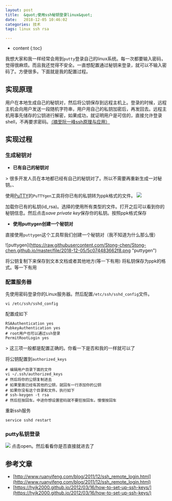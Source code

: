 ```yaml
---
layout: post
title:  &quot;使用ssh秘钥登录linux&quot;
date:   2018-12-05 10:46:02
categories: 技术
tags: linux ssh rsa

---
```


* content
{:toc}

我想大家和我一样经常会用到`putty`登录自己的linux系统。每一次都要输入密码，觉得很麻烦。而且我还觉得不安全。一直想配置通过秘钥来登录，就可以不输入密码了。方便很多。下面就是我的配置过程。





## 实现原理
用户在本地生成自己的秘钥对，然后将公钥保存到远程主机上。登录的时候，远程主机会向用户发送一段随机字符串，用户用自己的私钥加密后，再发回去。远程主机用事先储存的公钥进行解密，如果成功，就证明用户是可信的，直接允许登录shell，不再要求密码。[（摘至阮一峰ssh原理与应用）](http://www.ruanyifeng.com/blog/2011/12/ssh_remote_login.html)

## 实现过程
### 生成秘钥对

- **已有自己的秘钥对**

&gt; 很多开发人员在本地都已经有自己的秘钥对了。所以不需要再重新生成一对秘钥。、

使用[PuTTY](https://www.ssh.com/ssh/putty/download)的`PuTTYgen`工具将你已有的私钥转为ppk格式的文件。
![](https://raw.githubusercontent.com/Stong-chen/Stong-chen.github.io/master/file/2018-12-05/5c07453bb4ed0.png)

加载你已有的私钥(id_rsa)。选择的使用所有类型的文件。打开之后可以看到你的秘钥信息。然后点击*save private key*保存你的私钥。按照ppk格式保存

- **使用puttygen创建一个秘钥对**

直接使用`puttygen`这个工具帮我们创建一个秘钥对（我不知道为什么那么慢）

![puttygen](https://raw.githubusercontent.com/Stong-chen/Stong-chen.github.io/master/file/2018-12-05/5c074483662f8.png &quot;puttygen&quot;)

将公钥复制下来保存到文本文档或者其他地方(等一下有用)
将私钥保存为ppk的格式。等一下有用

### 配置服务器
先使用密码登录你的Linux服务器。然后配置`/etc/ssh/sshd_config`文件。
```
vi /etc/ssh/sshd_config
```
配置成如下
```shell
RSAAuthentication yes
PubkeyAuthentication yes
# root用户也可以通过ssh登录
PermitRootLogin yes
```
&gt; 这三项一般都是配置正确的。你看一下是否和我的一样就可以了

将公钥配置到`authorized_keys`
```
# 编辑用户目录下面的文件
vi ~/.ssh/authorized_keys
# 然后将你的公钥复制进去
# 如果里面已经有其他的公钥，就回车一行添加你的公钥
# 如果你没有这个目录和文件。执行如下
# ssh-keygen -t rsa
# 然后狂按回车。中途你想设置密码就不要狂按回车。慢慢按回车
```
重新ssh服务
```shell
service sshd restart
```

### putty私钥登录
![](https://raw.githubusercontent.com/Stong-chen/Stong-chen.github.io/master/file/2018-12-05/5c074c9ab005c.png)
点击open。然后看看你是否直接就进去了



## 参考文章
* [http://www.ruanyifeng.com/blog/2011/12/ssh_remote_login.html](http://www.ruanyifeng.com/blog/2011/12/ssh_remote_login.html)
* [https://hyjk2000.github.io/2012/03/16/how-to-set-up-ssh-keys/](https://hyjk2000.github.io/2012/03/16/how-to-set-up-ssh-keys/)